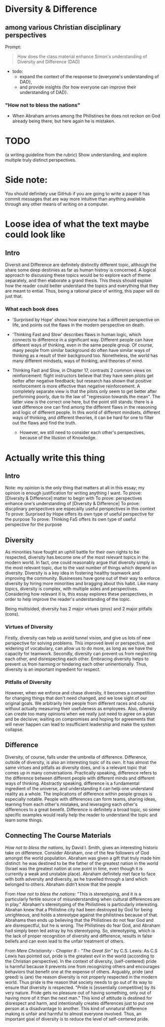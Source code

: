 
# Diversity & Difference
## among various Christian disciplinary perspectives

Prompt:
> How does the class material enhance Simon's understanding of Diversity and Difference (DAD)
* todo:
  * expand the context of the response to {everyone's understanding of DAD},
  * and provide insights {for how everyone can improve their understanding of DAD}.


### "How not to bless the nations"
* When Abraham arrives among the Philistines he does not reckon on God already being there; but here again he is mistaken.

# TODO
(a writing guideline from the rubric)
Show understanding, and explore multiple truly distinct perspectives.

# Side note:
You should definitely use GitHub if you are going to write a paper it has commit messages that are way more intuitive than anything available through any other means of writing on a computer.

# Loose idea of what the text maybe could look like
## Intro
Diversit and Difference are definitely distinctly different topic, although the share some deep destinies as far as human histroy is concerned. A logical approach to discussing these topics would be to explore each of theme separately, and then elaborate a grand thesis. This thesis should explain how the reader could better understand the topics and everything that they are meant to ential. Thus, being a rational piece of writing, this paper will do just that.

### What each book does
* 'Surprised by Hope' shows how everyone has a different perspective on life, and points out the flaws in the modern perspective on death.

* 'Thinking Fast and Slow' describes flaws in human logic, which connects to difference in a significant way. Different people can have different ways of thinking, even in the same people group. Of course, many people from similar background do often have similar ways of thinking as a result of their background too. Nonetheless, the world has many different mindsets, ways of thinking, and theories of mind.

* Thinking Fast and Slow, in Chapter 17, contrasts 2 common views on reinforcement: flight instructors believe that they have seen pilots get better after negative feedback; but research has shown that positive reinforcement is more effective than negative reinforcement. A completely separate view is that the pilots only seem to get better after performing poorly, due to the law of "regression towards the mean". The latter view is the correct one here, but the point still stands: there is a vast difference one can find among the different flaws in the reasoning and logic of different people. In this world of different mindsets, different ways of thinking, and different theories, it can be hard for one to filter out the flaws and find the truth.

  * However, we still need to consider each other's perspectives, because of the Illusion of Knowledge.

# Actually write this thing
## Intro
Note: my opinion is the only thing that matters at all in this essay; my opinion is enough justification for writing anything I want.
To prove: [Diversity & Difference] matter to begin with
To prove: perspectives enhance one's understanding of [Diversity & Difference]
To prove: discplinary perspectives are especailly useful perspectives in this context
To prove: Surprised by Hope offers its own type of useful perspective for the purpose
To prove: Thinking FaS offers its own type of useful perspective for the purpose

## Diversity
As minorities have fought an uphill battle for their own rights to be respected, diversity has become one of the most relevant topics in the modern world. In fact, one could reasonably argue that diversity simply is the most relevant topic, due to the vast number of things which depend on diversity. Diversity is a key idea in fostering healthy teamwork and improving the community. Businesses have gone out of their way to enforce diversity by hiring more minorities and bragging about this habit. Like many topics, diversity is complex, with multiple sides and perspectives. Considering how relevant it is, this essay explores these perspectives, in order to help improve the reader's understanding of the topic.

Being multisided, diversity has 2 major virtues (pros) and 2 major pitfalls (cons).

### Virtues of Diversity
Firstly, diversity can help us avoid tunnel vision, and give us lots of new perspective for solving problems. This improved level or perspective, and widening of vocabulary, can allow us to do more, as long as we have the capacity for teamwork. Secondly, diversity can prevent us from neglecting each other, and disrespecting each other. Embracing diversity helps to prevent us from harming or hindering each other uninentionally. Thus, diversity is an important ingredient for respect.

### Pitfalls of Diversity
However, when we enforce and chase diversity, it becomes a competition for changing things that don't need changed, and we lose sight of our original goals. We arbitrarily hire people from different races and cultures without actually measuring their usefuleness as employees. Also, diversity can create too many opinions when we really just need to agree on a plan and be decisive; waiting on compromises and hoping for agreements that will never happen can lead to insufficient leadership and make the system collapse.

## Difference
Diversity, of course, falls under the umbrella of difference. Difference, outside of diversity, is also an interesting topic of its own. It has almost the same virtues and pitfalls as diversity does, and is a relevant topic that comes up in many conversations. Practically speaking, difference refers to the difference between different people with different minds and different ways of thinking. Abstractly speaking, difference is a fundamental ingredient of the universe, and understanding it can help one understand reality as a whole. The implications of difference within people groups is especially notable. People with differences can form teams, sharing ideas, learning from each other's mistakes, and leveraging each other's differences to a great benefit. Difference is definitely a broad topic, so some specific examples would really help the reader to understand the topic and learn some things.

## Connecting The Course Materials

*How not to bless the nations*, by David I. Smith, gives an interesting historic take on difference. Consider Abraham, one of the few followers of God amongst the world population. Abraham was given a gift that truly made him distinct: he was destined to be the father of the greatest nation in the world (Israel was the greatest nation at one point in time, even though it is currently a weak and unstable place). Abraham definitely met face to face with both adversity and diversity, as he travelled through a land which belonged to others. Abraham didn't know that the people 

From *How not to bless the nations*:
  "This is stereotyping, and it is a particularly fertile source of misunderstanding when cultural differences are in play." Abraham's stereotyping of the Philistines is particularly interesting. Abrahan knew that a Philistine city had been destroyed by God for being unrighteous, and holds a stereotype against the philistines because of that. Abrahams then ends up believing that the Philistines do not fear God and are disrespectful, but he is wrong. The Philistines do fear God, and Abraham had simply been led astray by his stereotyping. So, stereotyping, which is the lack of proper recognition of diversity and difference, results in false beliefs and can even lead to the unfair treatment of others.

From *Mere Christianity - Chapter 8 - "The Great Sin"* by C.S. Lewis:
  As C.S Lewis has pointed out, pride is the greatest evil in the world (according to the Christian perspective). In the context of diversity, (self-centered) pride is harmful because it prevents one from recognizing others and encourages behaviors that benefit one at the expense of others. Arguably, pride (and greed) is (are) the reason diversity is not properly respected in the modern world. Thus pride is the reason that society needs to go out of its way to ensure that diversity is respected. "Pride is [essentially competitive] by its very nature. Pride gets no pleasure out of having something, only out of having more of it than the next man." This kind of attitude is destined for disrespect and harm, and intentionally creates differences just to put one person at a disadvantage to another. This kind of unnatural difference making is unfair and harmful to almost everyone involved. Thus, an important goal of diversity is to reduce the level of self-centered pride.







